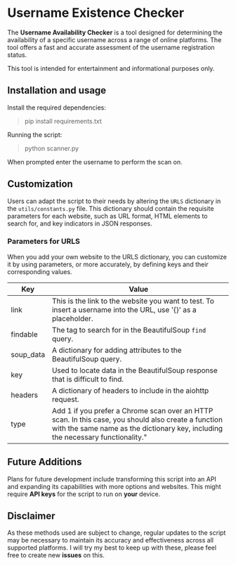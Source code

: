 # Username Existence Checker

The **Username Availability Checker** is a tool designed for determining the availability of a specific username across a range of online platforms. The tool offers a fast and accurate assessment of the username registration status.

This tool is intended for entertainment and informational purposes only.

## Installation and usage

Install the required dependencies:

> pip install requirements.txt

Running the script:

> python scanner.py

When prompted enter the username to perform the scan on.

## Customization

Users can adapt the script to their needs by altering the `URLS` dictionary in the `utils/constants.py` file. This dictionary should contain the requisite parameters for each website, such as URL format, HTML elements to search for, and key indicators in JSON responses.

### Parameters for URLS

When you add your own website to the URLS dictionary, you can customize it by using parameters, or more accurately, by defining keys and their corresponding values.

| Key | Value |
|-----|-------|
| link | This is the link to the website you want to test. To insert a username into the URL, use '{}' as a placeholder. |
| findable | The tag to search for in the BeautifulSoup `find` query. |
| soup_data | A dictionary for adding attributes to the BeautifulSoup query. |
| key | Used to locate data in the BeautifulSoup response that is difficult to find. |
| headers | A dictionary of headers to include in the aiohttp request. |
| type | Add 1 if you prefer a Chrome scan over an HTTP scan. In this case, you should also create a function with the same name as the dictionary key, including the necessary functionality."


## Future Additions

Plans for future development include transforming this script into an API and expanding its capabilities with more options and websites. This might require **API keys** for the script to run on **your** device.

  
## Disclaimer

 As these methods used are subject to change, regular updates to the script may be necessary to maintain its accuracy and effectiveness across all supported platforms. I will try my best to keep up with these, please feel free to create new **issues** on this.